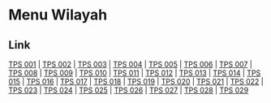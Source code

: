# Menu Wilayah

## Link

[TPS 001](https://github.com/gigit-pemilu/pemilu-2024-96-papua-barat-daya/tree/main/pileg-dpr/hitung-suara/sub/96-papua-barat-daya/sub/71-kota-sorong/sub/05-sorong-utara/sub/1002-malanu/sub/001-tps)
 | 
[TPS 002](https://github.com/gigit-pemilu/pemilu-2024-96-papua-barat-daya/tree/main/pileg-dpr/hitung-suara/sub/96-papua-barat-daya/sub/71-kota-sorong/sub/05-sorong-utara/sub/1002-malanu/sub/002-tps)
 | 
[TPS 003](https://github.com/gigit-pemilu/pemilu-2024-96-papua-barat-daya/tree/main/pileg-dpr/hitung-suara/sub/96-papua-barat-daya/sub/71-kota-sorong/sub/05-sorong-utara/sub/1002-malanu/sub/003-tps)
 | 
[TPS 004](https://github.com/gigit-pemilu/pemilu-2024-96-papua-barat-daya/tree/main/pileg-dpr/hitung-suara/sub/96-papua-barat-daya/sub/71-kota-sorong/sub/05-sorong-utara/sub/1002-malanu/sub/004-tps)
 | 
[TPS 005](https://github.com/gigit-pemilu/pemilu-2024-96-papua-barat-daya/tree/main/pileg-dpr/hitung-suara/sub/96-papua-barat-daya/sub/71-kota-sorong/sub/05-sorong-utara/sub/1002-malanu/sub/005-tps)
 | 
[TPS 006](https://github.com/gigit-pemilu/pemilu-2024-96-papua-barat-daya/tree/main/pileg-dpr/hitung-suara/sub/96-papua-barat-daya/sub/71-kota-sorong/sub/05-sorong-utara/sub/1002-malanu/sub/006-tps)
 | 
[TPS 007](https://github.com/gigit-pemilu/pemilu-2024-96-papua-barat-daya/tree/main/pileg-dpr/hitung-suara/sub/96-papua-barat-daya/sub/71-kota-sorong/sub/05-sorong-utara/sub/1002-malanu/sub/007-tps)
 | 
[TPS 008](https://github.com/gigit-pemilu/pemilu-2024-96-papua-barat-daya/tree/main/pileg-dpr/hitung-suara/sub/96-papua-barat-daya/sub/71-kota-sorong/sub/05-sorong-utara/sub/1002-malanu/sub/008-tps)
 | 
[TPS 009](https://github.com/gigit-pemilu/pemilu-2024-96-papua-barat-daya/tree/main/pileg-dpr/hitung-suara/sub/96-papua-barat-daya/sub/71-kota-sorong/sub/05-sorong-utara/sub/1002-malanu/sub/009-tps)
 | 
[TPS 010](https://github.com/gigit-pemilu/pemilu-2024-96-papua-barat-daya/tree/main/pileg-dpr/hitung-suara/sub/96-papua-barat-daya/sub/71-kota-sorong/sub/05-sorong-utara/sub/1002-malanu/sub/010-tps)
 | 
[TPS 011](https://github.com/gigit-pemilu/pemilu-2024-96-papua-barat-daya/tree/main/pileg-dpr/hitung-suara/sub/96-papua-barat-daya/sub/71-kota-sorong/sub/05-sorong-utara/sub/1002-malanu/sub/011-tps)
 | 
[TPS 012](https://github.com/gigit-pemilu/pemilu-2024-96-papua-barat-daya/tree/main/pileg-dpr/hitung-suara/sub/96-papua-barat-daya/sub/71-kota-sorong/sub/05-sorong-utara/sub/1002-malanu/sub/012-tps)
 | 
[TPS 013](https://github.com/gigit-pemilu/pemilu-2024-96-papua-barat-daya/tree/main/pileg-dpr/hitung-suara/sub/96-papua-barat-daya/sub/71-kota-sorong/sub/05-sorong-utara/sub/1002-malanu/sub/013-tps)
 | 
[TPS 014](https://github.com/gigit-pemilu/pemilu-2024-96-papua-barat-daya/tree/main/pileg-dpr/hitung-suara/sub/96-papua-barat-daya/sub/71-kota-sorong/sub/05-sorong-utara/sub/1002-malanu/sub/014-tps)
 | 
[TPS 015](https://github.com/gigit-pemilu/pemilu-2024-96-papua-barat-daya/tree/main/pileg-dpr/hitung-suara/sub/96-papua-barat-daya/sub/71-kota-sorong/sub/05-sorong-utara/sub/1002-malanu/sub/015-tps)
 | 
[TPS 016](https://github.com/gigit-pemilu/pemilu-2024-96-papua-barat-daya/tree/main/pileg-dpr/hitung-suara/sub/96-papua-barat-daya/sub/71-kota-sorong/sub/05-sorong-utara/sub/1002-malanu/sub/016-tps)
 | 
[TPS 017](https://github.com/gigit-pemilu/pemilu-2024-96-papua-barat-daya/tree/main/pileg-dpr/hitung-suara/sub/96-papua-barat-daya/sub/71-kota-sorong/sub/05-sorong-utara/sub/1002-malanu/sub/017-tps)
 | 
[TPS 018](https://github.com/gigit-pemilu/pemilu-2024-96-papua-barat-daya/tree/main/pileg-dpr/hitung-suara/sub/96-papua-barat-daya/sub/71-kota-sorong/sub/05-sorong-utara/sub/1002-malanu/sub/018-tps)
 | 
[TPS 019](https://github.com/gigit-pemilu/pemilu-2024-96-papua-barat-daya/tree/main/pileg-dpr/hitung-suara/sub/96-papua-barat-daya/sub/71-kota-sorong/sub/05-sorong-utara/sub/1002-malanu/sub/019-tps)
 | 
[TPS 020](https://github.com/gigit-pemilu/pemilu-2024-96-papua-barat-daya/tree/main/pileg-dpr/hitung-suara/sub/96-papua-barat-daya/sub/71-kota-sorong/sub/05-sorong-utara/sub/1002-malanu/sub/020-tps)
 | 
[TPS 021](https://github.com/gigit-pemilu/pemilu-2024-96-papua-barat-daya/tree/main/pileg-dpr/hitung-suara/sub/96-papua-barat-daya/sub/71-kota-sorong/sub/05-sorong-utara/sub/1002-malanu/sub/021-tps)
 | 
[TPS 022](https://github.com/gigit-pemilu/pemilu-2024-96-papua-barat-daya/tree/main/pileg-dpr/hitung-suara/sub/96-papua-barat-daya/sub/71-kota-sorong/sub/05-sorong-utara/sub/1002-malanu/sub/022-tps)
 | 
[TPS 023](https://github.com/gigit-pemilu/pemilu-2024-96-papua-barat-daya/tree/main/pileg-dpr/hitung-suara/sub/96-papua-barat-daya/sub/71-kota-sorong/sub/05-sorong-utara/sub/1002-malanu/sub/023-tps)
 | 
[TPS 024](https://github.com/gigit-pemilu/pemilu-2024-96-papua-barat-daya/tree/main/pileg-dpr/hitung-suara/sub/96-papua-barat-daya/sub/71-kota-sorong/sub/05-sorong-utara/sub/1002-malanu/sub/024-tps)
 | 
[TPS 025](https://github.com/gigit-pemilu/pemilu-2024-96-papua-barat-daya/tree/main/pileg-dpr/hitung-suara/sub/96-papua-barat-daya/sub/71-kota-sorong/sub/05-sorong-utara/sub/1002-malanu/sub/025-tps)
 | 
[TPS 026](https://github.com/gigit-pemilu/pemilu-2024-96-papua-barat-daya/tree/main/pileg-dpr/hitung-suara/sub/96-papua-barat-daya/sub/71-kota-sorong/sub/05-sorong-utara/sub/1002-malanu/sub/026-tps)
 | 
[TPS 027](https://github.com/gigit-pemilu/pemilu-2024-96-papua-barat-daya/tree/main/pileg-dpr/hitung-suara/sub/96-papua-barat-daya/sub/71-kota-sorong/sub/05-sorong-utara/sub/1002-malanu/sub/027-tps)
 | 
[TPS 028](https://github.com/gigit-pemilu/pemilu-2024-96-papua-barat-daya/tree/main/pileg-dpr/hitung-suara/sub/96-papua-barat-daya/sub/71-kota-sorong/sub/05-sorong-utara/sub/1002-malanu/sub/028-tps)
 | 
[TPS 029](https://github.com/gigit-pemilu/pemilu-2024-96-papua-barat-daya/tree/main/pileg-dpr/hitung-suara/sub/96-papua-barat-daya/sub/71-kota-sorong/sub/05-sorong-utara/sub/1002-malanu/sub/029-tps)

